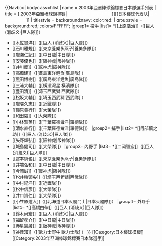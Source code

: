 {{Navbox
|bodyclass=hlist
| name  = 2003年亞洲棒球錦標賽日本隊選手列表
| title = [[2003年亞洲棒球錦標賽|<span style="color:white;">2003年亞洲棒球錦標賽</span>]][[日本棒球代表队|<span style="color:white;">日本隊選手列表</span>]]
| titlestyle = background:navy; color:red;
| groupstyle = background:red; color:#FFFFFF;
|group1= 投手
|list1= 
*[[上原浩治]]（[[巨人 (消歧义)|巨人隊]]）
* [[木佐貫洋]]（[[巨人 (消歧义)|巨人隊]]）
* [[石川雅規]]（[[東京養樂多燕子|養樂多隊]]）
* [[岩瀨仁紀]]（[[中日龍|中日隊]]）
* [[安藤優也]]（[[阪神虎|阪神隊]]）
* [[井川慶]]（[[阪神虎|阪神隊]]）
* [[高橋建]]（[[廣島東洋鯉魚|廣島隊]]）
* [[黑田博樹]]（[[廣島東洋鯉魚|廣島隊]]）
* [[三浦大輔]]（[[橫濱灣星|橫濱隊]]）
* [[豊田清]]（[[埼玉西武獅|西武隊]]）
* [[松坂大輔]]（[[埼玉西武獅|西武隊]]）
* [[岩隈久志]]（[[近鐵隊]]）
* [[篠原貴行]]（[[大榮隊]]）
* [[和田毅]]（[[大榮隊]]）
* [[小林雅英]]（[[千葉羅德海洋|羅德隊]]）
* [[清水直行]]（[[千葉羅德海洋|羅德隊]]）
|group2= 捕手
|list2= 
*[[阿部慎之助]]（[[巨人 (消歧义)|巨人隊]]）
* [[矢野輝弘]]（[[阪神虎|阪神隊]]）
* [[城島健司]]（[[大榮隊]]）
|group3= 內野手
|list3= 
*[[二岡智宏]]（[[巨人 (消歧义)|巨人隊]]）
* [[宮本慎也]]（[[東京養樂多燕子|養樂多隊]]）
* [[井端弘和]]（[[中日龍|中日隊]]）
* [[今岡誠]]（[[阪神虎|阪神隊]]）
* [[松井稼頭央]]（[[埼玉西武獅|西武隊]]）
* [[中村紀洋]]（[[近鐵隊]]）
* [[松中信彥]]（[[大榮隊]]）
* [[井口資仁]]（[[大榮隊]]）
* [[小笠原道大]]（[[北海道日本火腿鬥士|日本火腿隊]]）
|group4= 外野手
|list4= 
*[[高橋由伸]]（[[巨人 (消歧义)|巨人隊]]）
* [[鈴木尚宏]]（[[巨人 (消歧义)|巨人隊]]）
* [[福留孝介]]（[[中日龍|中日隊]]）
* [[赤星憲廣]]（[[阪神虎|阪神隊]]）
* [[谷佳知]]（[[歐力士野牛|歐力士隊]]）
}}<noinclude>
[[Category:日本棒球模板]]
[[Category:2003年亞洲棒球錦標賽日本隊選手]]
</noinclude>